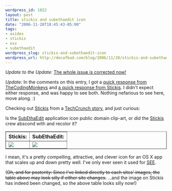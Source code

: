 ```yaml
--- 
wordpress_id: 1022
layout: post
title: stickis and subethaedit icon
date: "2006-11-28T18:45:43-05:00"
tags: 
- asides
- stickis
- osx
- subethaedit
wordpress_slug: stickis-and-subethaedit-icon
wordpress_url: http://decafbad.com/blog/2006/11/28/stickis-and-subethaedit-icon
---
```

*Update to the Update:* [The whole issue is corrected now!](http://blog.stickis.com/2006/12/01/subetha-redux/)

*Update:*  In the comments on this entry, I got a [quick response from TheCodingMonkeys](http://decafbad.com/blog/2006/11/28/stickis-and-subethaedit-icon#comment-54166) and [a quick response from Stickis](http://decafbad.com/blog/2006/11/28/stickis-and-subethaedit-icon#comment-54240).  I didn't expect either response, and was happy to see both.  Nothing nefarious to see here, move along.  :)

Checking out [Stickis][st] from a [TechCrunch story][ts], and just curious: 

Is the [SubEthaEdit][see] application icon public domain clip-art, or did the [Stickis][st] crew abscond with and recolor it?

<table cellspacing="0" cellpadding="8" border="1"><tr><th>Stickis:</th><th>SubEthaEdit:</th></tr>
<tr><td><img src="http://stickis.com/skin/img/friend-icon.small.png" />
</td><td><img src="http://www.codingmonkeys.de/subethaedit/images/download-plain.png" /></td></tr></table>

I mean, it's a pretty compelling, attractive, and clever icon for an OS X app that scales up and down pretty well.  I've only ever seen it used for [SEE][see].

(<strike>Oh, and for posterity: Since I've linked directly to each sites' images, the table above may look silly if either site changes.</strike>  ...and the image on Stickis has indeed been changed, so the above table looks silly now!)

[see]: http://www.codingmonkeys.de/subethaedit
[st]: http://stickis.com/
[ts]: http://www.techcrunch.com/2006/11/28/stickis-launches-syndicated-web-note-taker/
